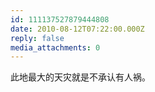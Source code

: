 ```yaml
---
id: 111137527879444808
date: 2010-08-12T07:22:00.000Z
reply: false
media_attachments: 0
---
```


此地最大的天灾就是不承认有人祸。

